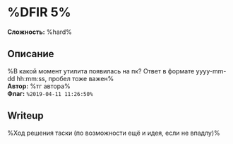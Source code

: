 # %DFIR 5%
**Сложность:** %hard%
## Описание
%В какой момент утилита появилась на пк? Ответ в формате yyyy-mm-dd hh:mm:ss, пробел тоже важен%<br>
**Автор:** %тг автора%<br>
**Флаг:** `%2019-04-11 11:26:50%`<br>
## Writeup
%Ход решения таски (по возможности ещё и идея, если не впадлу)%
